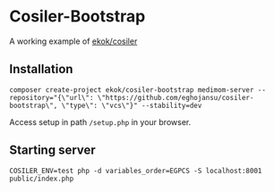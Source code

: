 # Cosiler-Bootstrap

A working example of [ekok/cosiler](https://github.com/eghojansu/cosiler)

## Installation

`composer create-project ekok/cosiler-bootstrap medimom-server --repository="{\"url\": \"https://github.com/eghojansu/cosiler-bootstrap\", \"type\": \"vcs\"}" --stability=dev` 

Access setup in path `/setup.php` in your browser.

## Starting server

`COSILER_ENV=test php -d variables_order=EGPCS -S localhost:8001 public/index.php`